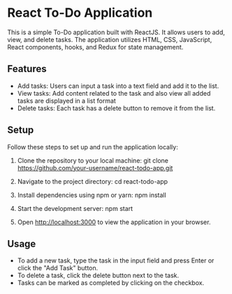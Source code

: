 # React To-Do Application

This is a simple To-Do application built with ReactJS. It allows users to add, view, and delete tasks. The application utilizes HTML, CSS, JavaScript, React components, hooks, and Redux for state management.

## Features

- Add tasks: Users can input a task into a text field and add it to the list.
- View tasks: Add content related to the task and also view all added tasks are displayed in a list format
- Delete tasks: Each task has a delete button to remove it from the list.

## Setup

Follow these steps to set up and run the application locally:

1. Clone the repository to your local machine:
git clone https://github.com/your-username/react-todo-app.git

2. Navigate to the project directory:
cd react-todo-app

3. Install dependencies using npm or yarn:
npm install


4. Start the development server:
npm start


5. Open [http://localhost:3000](http://localhost:3000) to view the application in your browser.

## Usage

- To add a new task, type the task in the input field and press Enter or click the "Add Task" button.
- To delete a task, click the delete button next to the task.
- Tasks can be marked as completed by clicking on the checkbox.



